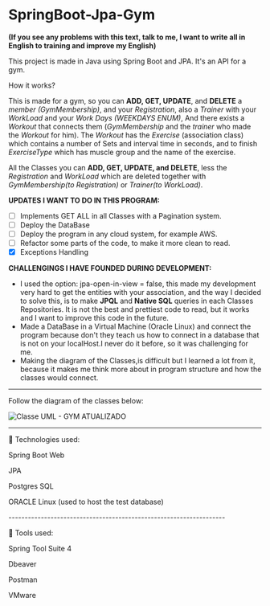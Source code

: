 # SpringBoot-Jpa-Gym
<strong>(If you see any problems with this text, talk to me, I want to write all in English to training and improve my English)</strong>

This project is made in Java using Spring Boot and JPA. It's an API for a gym.

How it works?

This is made for a gym, so you can **ADD, GET, UPDATE**, and **DELETE** </strong> a *member (GymMembership)*, and your *Registration*, also a *Trainer* with your *WorkLoad* and your *Work Days (WEEKDAYS ENUM)*,
And there exists a *Workout* that connects them (*GymMembership* and the *trainer* who made the *Workout* for him). The *Workout* has the *Exercise* (association class) which contains a number of Sets and interval time in seconds, and to finish *ExerciseType* which has muscle group and the name of the exercise.

All the Classes you can **ADD, GET, UPDATE, and DELETE**, less the *Registration* and *WorkLoad* which are deleted together with *GymMembership(to Registration)* or *Trainer(to WorkLoad)*.

**UPDATES I WANT TO DO IN THIS PROGRAM:<br>**
- [ ] Implements GET ALL in all Classes with a Pagination system.<br>
- [ ] Deploy the DataBase<br>
- [ ] Deploy the program in any cloud system, for example AWS.<br>
- [ ] Refactor some parts of the code, to make it more clean to read.<br>
- [x] Exceptions Handling

**CHALLENGINGS I HAVE FOUNDED DURING DEVELOPMENT:<br>**
* I used the option: jpa-open-in-view = false, this made my development very hard to get the entities with your association, and the way I decided to solve this, is to make **JPQL** and **Native SQL** queries in each Classes Repositories. It is not the best and prettiest code to read, but it works and I want to improve this code in the future.<br>
* Made a DataBase in a Virtual Machine (Oracle Linux) and connect the program because don't they teach us how to connect in a database that is not on your localHost.I never do it before, so it was challenging for me.<br>
* Making the diagram of the Classes,is difficult but I learned a lot from it, because it makes me think more about in program structure and how the classes would connect.<br>
-------------------------------------------------------------------

Follow the diagram of the classes below:

![Classe UML - GYM ATUALIZADO](https://github.com/guilhermeRizzatto/SpringBoot-Jpa-Gym/assets/126302322/5d3de174-bea8-4d82-984a-d50ddaceb6af)



-------------------------------------------------------------------
<p>🚀 Technologies used: </p>
<p>Spring Boot Web</p>
<p>JPA</p>
<p>Postgres SQL</p>
<p>ORACLE Linux (used to host the test database)</p>
------------------------------------------------------------------- <br>
<p>🔧 Tools used: </p>
<p>Spring Tool Suite 4</p>
<p>Dbeaver</p>
<p>Postman</p>
<p>VMware</p>
